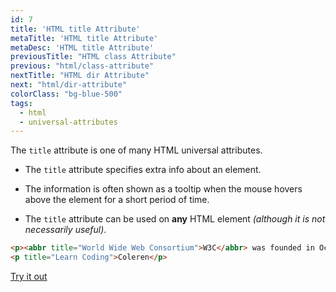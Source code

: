 ```yaml
---
id: 7
title: 'HTML title Attribute'
metaTitle: 'HTML title Attribute'
metaDesc: 'HTML title Attribute'
previousTitle: "HTML class Attribute"
previous: "html/class-attribute"
nextTitle: "HTML dir Attribute"
next: "html/dir-attribute"
colorClass: "bg-blue-500"
tags:
  - html
  - universal-attributes
---
```

The `title` attribute is one of many HTML universal attributes.

- The `title` attribute specifies extra info about an element.

- The information is often shown as a tooltip when the mouse hovers above the element for a short period of time.

- The `title` attribute can be used on **any** HTML element _(although it is not necessarily useful)_.

```html
<p><abbr title="World Wide Web Consortium">W3C</abbr> was founded in October 1, 1994.</p>
<p title="Learn Coding">Coleren</p>
```
[Try it out](/editors/html_editor?code=<p><abbr+title='World+Wide+Web+Consortium'>W3C</abbr>+was+founded+in+October+1%2C+1994.</p>+,<p+title='Learn+Coding'>Coleren</p>#special)